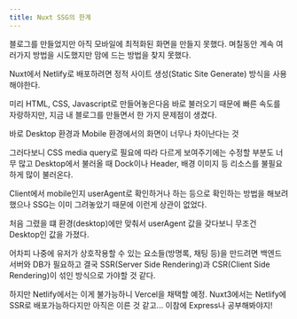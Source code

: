 ```yaml
---
title: Nuxt SSG의 한계
---
```


블로그를 만들었지만 아직 모바일에 최적화된 화면을 만들지 못했다. 며칠동안 계속 여러가지 방법을 시도했지만 맘에 드는 방법을 찾지 못했다.

<!--more-->

Nuxt에서 Netlify로 배포하려면 정적 사이트 생성(Static Site Generate) 방식을 사용해야한다.

미리 HTML, CSS, Javascript로 만들어놓은다음 바로 불러오기 때문에 빠른 속도를 자랑하지만, 지금 내 블로그를 만들면서 한 가지 문제점이 생겼다.

바로 Desktop 환경과 Mobile 환경에서의 화면이 너무나 차이난다는 것

그러다보니 CSS media query로 필요에 따라 다르게 보여주기에는 수정할 부분도 너무 많고 Desktop에서 불러올 때 Dock이나 Header, 배경 이미지 등 리소스를 불필요하게 많이 불러온다.

Client에서 mobile인지 userAgent로 확인하거나 하는 등으로 확인하는 방법을 해보려 했으나 SSG는 이미 그려놓았기 때문에 이런게 상관이 없었다.

처음 그렸을 떄 환경(desktop)에만 맞춰서 userAgent 값을 갖다보니 무조건 Desktop인 값을 가졌다.

어차피 나중에 유저가 상호작용할 수 있는 요소들(방명록, 채팅 등)을 만드려면 백엔드 서버와 DB가 필요하고 결국 SSR(Server Side Rendering)과 CSR(Client Side Rendering)이 섞인 방식으로 가야할 것 같다.

하지만 Netlify에서는 이게 불가능하니 Vercel을 채택할 예정. Nuxt3에서는 Netlify에 SSR로 배포가능하다지만 아직은 이른 것 같고... 이참에 Express나 공부해봐야지!
